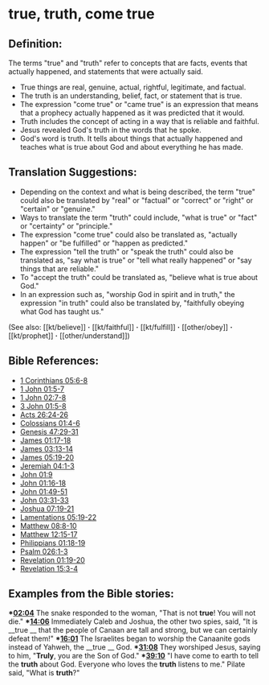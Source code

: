 # true, truth, come true #

## Definition: ##

The terms "true" and "truth" refer to concepts that are facts, events that actually happened, and statements that were actually said.

* True things are real, genuine, actual, rightful, legitimate, and factual.
* The truth is an understanding, belief, fact, or statement that is true.
* The expression "come true" or "came true" is an expression that means that a prophecy actually happened as it was predicted that it would.
* Truth includes the concept of acting in a way that is reliable and faithful.
* Jesus revealed God's truth in the words that he spoke.
* God's word is truth. It tells about things that actually happened and teaches what is true about God and about everything he has made.

## Translation Suggestions: ##

* Depending on the context and what is being described, the term "true" could also be translated by "real" or "factual" or "correct" or "right" or "certain" or "genuine."
* Ways to translate the term "truth" could include, "what is true" or "fact" or "certainty" or "principle."
* The expression "come true" could also be translated as, "actually happen" or "be fulfilled" or "happen as predicted." 
* The expression "tell the truth" or "speak the truth" could also be translated as, "say what is true" or "tell what really happened" or "say things that are reliable."
* To "accept the truth" could be translated as, "believe what is true about God."
* In an expression such as, "worship God in spirit and in truth," the expression "in truth" could also be translated by, "faithfully obeying what God has taught us."

(See also: [[kt/believe]] **·** [[kt/faithful]] **·** [[kt/fulfill]] **·** [[other/obey]] **·** [[kt/prophet]] **·** [[other/understand]])

## Bible References: ##

* [1 Corinthians 05:6-8](en/tn/1co/help/05/06)
* [1 John 01:5-7](en/tn/1jn/help/01/05)
* [1 John 02:7-8](en/tn/1jn/help/02/07)
* [3 John 01:5-8](en/tn/3jn/help/01/05)
* [Acts 26:24-26](en/tn/act/help/26/24)
* [Colossians 01:4-6](en/tn/col/help/01/04)
* [Genesis 47:29-31](en/tn/gen/help/47/29)
* [James 01:17-18](en/tn/jas/help/01/17)
* [James 03:13-14](en/tn/jas/help/03/13)
* [James 05:19-20](en/tn/jas/help/05/19)
* [Jeremiah 04:1-3](en/tn/jer/help/04/01)
* [John 01:9](en/tn/jhn/help/01/09)
* [John 01:16-18](en/tn/jhn/help/01/16)
* [John 01:49-51](en/tn/jhn/help/01/49)
* [John 03:31-33](en/tn/jhn/help/03/31)
* [Joshua 07:19-21](en/tn/jos/help/07/19)
* [Lamentations 05:19-22](en/tn/lam/help/05/19)
* [Matthew 08:8-10](en/tn/mat/help/08/08)
* [Matthew 12:15-17](en/tn/mat/help/12/15)
* [Philippians 01:18-19](en/tn/php/help/01/18)
* [Psalm 026:1-3](en/tn/psa/help/26/01)
* [Revelation 01:19-20](en/tn/rev/help/01/19)
* [Revelation 15:3-4](en/tn/rev/help/15/03)

## Examples from the Bible stories: ##

  __*[02:04](en/tn/obs/help/02/04)__ The snake responded to the woman, "That is not __true__! You will not die."
  __*[14:06](en/tn/obs/help/14/06)__ Immediately Caleb and Joshua, the other two spies, said, "It is __true __ that the people of Canaan are tall and strong, but we can certainly defeat them!"
  __*[16:01](en/tn/obs/help/16/01)__ The Israelites began to worship the Canaanite gods instead of Yahweh, the __true __ God.
  __*[31:08](en/tn/obs/help/31/08)__ They worshiped Jesus, saying to him, "__Truly__, you are the Son of God." 
  __*[39:10](en/tn/obs/help/39/10)__ "I have come to earth to tell the __truth__ about God. Everyone who loves the __truth__ listens to me." Pilate said, "What is __truth__?"